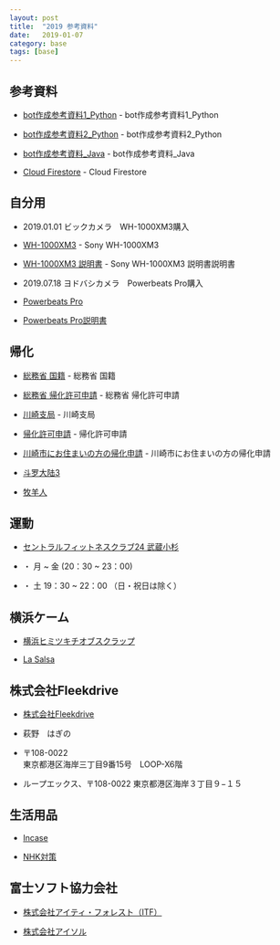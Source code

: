 ```yaml
---
layout: post
title:  "2019 参考資料"
date:   2019-01-07
category: base
tags: [base]
---
```


## 参考資料

- [bot作成参考資料1_Python](https://github.com/dmtx97/supreme/blob/master/main.py) - bot作成参考資料1_Python

- [bot作成参考資料2_Python](https://github.com/zweed4u/Supreme) - bot作成参考資料2_Python

- [bot作成参考資料_Java](https://github.com/DrExpresso/SupremeAIO) - bot作成参考資料_Java

- [Cloud Firestore](https://firebase.google.com/docs/firestore/quickstart?hl=ja) - Cloud Firestore

## 自分用

- 2019.01.01 ビックカメラ　WH-1000XM3購入

- [WH-1000XM3](https://www.sony.jp/headphone/products/WH-1000XM3/) - Sony WH-1000XM3

- [WH-1000XM3 説明書](https://helpguide.sony.net/mdr/wh1000xm3/v1/zh-tw/print.pdf) - Sony WH-1000XM3 説明書説明書

- 2019.07.18 ヨドバシカメラ　Powerbeats Pro購入

- [Powerbeats Pro](https://www.beatsbydre.com/jp/earphones/powerbeats-pro)  

- [Powerbeats Pro説明書](https://www.beatsbydre.com/jp/support/how-to/set-up-and-use-powerbeats3-wireless) 


## 帰化

- [総務省 国籍](http://www.moj.go.jp/MINJI/kokuseki.html) - 総務省 国籍

- [総務省 帰化許可申請](http://www.moj.go.jp/ONLINE/NATIONALITY/6-2.html) - 総務省 帰化許可申請

- [川崎支局](https://kankatsu.jp/homukyoku/yokohama-kawasaki/) - 川崎支局

- [帰化許可申請](https://www.shigyo.co.jp/price_list/visa) - 帰化許可申請

- [川崎市にお住まいの方の帰化申請](http://kikasinsei.sakura.ne.jp/houmukyoku/4692.html) - 川崎市にお住まいの方の帰化申請


- [斗罗大陆3](https://m.qu.la/book/13661/6177278.html)

- [牧羊人](https://retty.me/area/PRE13/ARE662/SUB66201/100001492793/)

## 運動

- [セントラルフィットネスクラブ24 武蔵小杉](https://www.central.co.jp/club/musashikosugi/price/)

- ・ 月 ~ 金 (20：30 ~ 23：00)   
- ・ 土 19：30 ~ 22：00 （日・祝日は除く）  


## 横浜ケーム

- [横浜ヒミツキチオブスクラップ](https://realdgame.jp/ajito/yokohama_himitsu/)

- [La Salsa](http://www.mec-markis.jp/mm/shop/detail/?act=MM0976)

## 株式会社Fleekdrive

- [株式会社Fleekdrive](https://www.fleekdrive.co.jp/company/)

- 萩野　はぎの  

- 〒108-0022    
    東京都港区海岸三丁目9番15号　LOOP-X6階
    
- ループエックス、〒108-0022 東京都港区海岸３丁目９−１５

## 生活用品

- [Incase](https://incasejapan.com/)  

- [NHK対策](https://hikkosi-hack.com/nhk/)  


## 富士ソフト協力会社

- [株式会社アイティ・フォレスト（ITF）](https://www.it-forest.co.jp)

- [株式会社アイソル](https://i-sol.co.jp/)